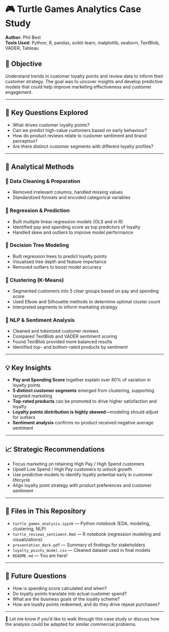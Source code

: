 # 🎮 Turtle Games Analytics Case Study

**Author:** Phil Best  
**Tools Used:** Python, R, pandas, scikit-learn, matplotlib, seaborn, TextBlob, VADER, Tableau

## 🎯 Objective

Understand trends in customer loyalty points and review data to inform their customer strategy. The goal was to uncover insights and develop predictive models that could help improve marketing effectiveness and customer engagement.

---

## 🤨 Key Questions Explored

- What drives customer loyalty points?
- Can we predict high-value customers based on early behaviour?
- How do product reviews relate to customer sentiment and brand perception?
- Are there distinct customer segments with different loyalty profiles?

---

## 🧐 Analytical Methods

### 🔹 Data Cleaning & Preparation
- Removed irrelevant columns, handled missing values
- Standardized formats and encoded categorical variables

### 🔹 Regression & Prediction
- Built multiple linear regression models (OLS and in R)
- Identified pay and spending score as top predictors of loyalty
- Handled skew and outliers to improve model performance

### 🔹 Decision Tree Modeling
- Built regression trees to predict loyalty points
- Visualised tree depth and feature importance
- Removed outliers to boost model accuracy

### 🔹 Clustering (K-Means)
- Segmented customers into 5 clear groups based on pay and spending score
- Used Elbow and Silhouette methods to determine optimal cluster count
- Interpreted segments to inform marketing strategy

### 🔹 NLP & Sentiment Analysis
- Cleaned and tokenized customer reviews
- Compared TextBlob and VADER sentiment scoring
- Found TextBlob provided more balanced results
- Identified top- and bottom-rated products by sentiment

---

## 💡 Key Insights

- **Pay and Spending Score** together explain over 80% of variation in loyalty points
- **5 distinct customer segments** emerged from clustering, supporting targeted marketing
- **Top-rated products** can be promoted to drive higher satisfaction and loyalty
- **Loyalty points distribution is highly skewed**—modeling should adjust for outliers
- **Sentiment analysis** confirms no product received negative average sentiment

---

## 📈 Strategic Recommendations

- Focus marketing on retaining High Pay / High Spend customers
- Upsell Low Spend / High Pay customers to unlock growth
- Use predictive models to identify loyalty potential early in customer lifecycle
- Align loyalty point strategy with product preferences and customer sentiment

---

## 📂 Files in This Repository

- `turtle_games_analysis.ipynb` — Python notebook (EDA, modeling, clustering, NLP)
- `turtle_reviews_sentiment.Rmd` — R notebook (regression modeling and visualizations)
- `presentation_deck.pdf` — Summary of findings for stakeholders
- `loyalty_points_model.csv` — Cleaned dataset used in final models
- `README.md` — You are here!

---

## 🧭 Future Questions

- How is spending score calculated and when?
- Do loyalty points translate into actual customer spend?
- What are the business goals of the loyalty scheme?
- How are loyalty points redeemed, and do they drive repeat purchases?

---

🔗 Let me know if you’d like to walk through this case study or discuss how the analysis could be adapted for similar commercial problems.
